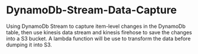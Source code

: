 # DynamoDb-Stream-Data-Capture
Using DynamoDb Stream to capture item-level changes in the DynamoDb table, then use kinesis data stream and kinesis firehose to save the changes into a S3 bucket. A lambda function will be use to transform the data before dumping it into S3.
